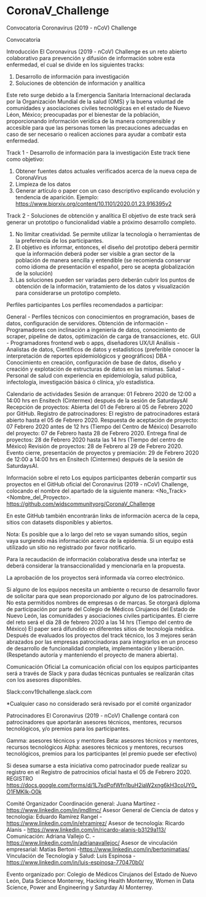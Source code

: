 # CoronaV_Challenge
Convocatoria Coronavirus (2019 - nCoV) Challenge  

Convocatoria 

Introducción
El Coronavirus (2019 - nCoV) Challenge es un reto abierto colaborativo para prevención y difusión de información sobre esta enfermedad, el cual se divide en los siguientes tracks:
1) Desarrollo de información para investigación
2) Soluciones de obtención de información y analítica

Este reto surge debido a la Emergencia Sanitaria Internacional declarada por la Organización Mundial de la salud (OMS) y la buena voluntad de comunidades y asociaciones civiles tecnológicas en el estado de Nuevo Léon, México; preocupadas por el bienestar de la población, proporcionando información verídica de la manera comprensible y accesible para que las personas tomen las precauciones adecuadas en caso de ser necesario o realicen acciones para ayudar a combatir esta enfermedad.

Track 1 - Desarrollo de información para la investigación
Este track tiene como objetivo:
1. 	Obtener fuentes datos actuales verificados acerca de la nueva cepa de CoronaVirus
2.	Limpieza de los datos
3. 	Generar artículo o paper con un caso descriptivo explicando evolución y tendencia de aparición. Ejemplo: https://www.biorxiv.org/content/10.1101/2020.01.23.916395v2

Track 2 - Soluciones de obtención y analítica
El objetivo de este track será generar un prototipo o funcionalidad viable a próximo desarrollo completo.
1. 	No limitar creatividad. Se permite utilizar la tecnología o herramientas de la preferencia de los participantes.
2. 	El objetivo es informar, entonces, el diseño del prototipo deberá permitir que la información deberá poder ser visible a gran sector de la población de manera sencilla y entendible (se recomienda conservar como idioma de presentación el español, pero se acepta globalización de la solución)
3. 	Las soluciones pueden ser variadas pero deberán cubrir los puntos de obtención de la información, tratamiento de los datos y visualización para considerarse un prototipo completo.

Perfiles participantes
Los perfiles recomendados a participar: 

General - Perfiles técnicos con conocimientos en programación, bases de datos, configuración de servidores.
Obtención de información - Programadores con inclinación a ingeniería de datos, conocimiento de scraper, pipeline de datos, optimización de carga de transacciones, etc.
GUI - Programadores frontend web o apps, diseñadores UX/UI
Análisis - Analistas de datos, Científicos de datos y estadísticos (preferible conocer la interpretación de reportes epidemiológicos y geográficos)
DBA - Conocimiento en creación, configuración de base de datos, diseño y creación y explotación de estructuras de datos en las mismas.
Salud - Personal de salud con experiencia en epidemiología, salud pública, infectología, investigación básica ó clínica, y/o estadística.

Calendario de actividades
Sesión de arranque: 01 Febrero 2020 de 12:00 a 14:00 hrs en Ensitech (Cintermex) después de la sesión de SaturdaysAI
Recepción de proyectos: Abierta del 01 de Febrero al 05 de Febrero 2020 por GitHub. 
Registro de patrocinadores: El registro de patrocinadores estará abierto hasta el 05 de Febrero 2020. 
Respuesta de aceptación de proyecto: 07 Febrero 2020 antes de 12 hrs (Tiempo del Centro de México)
Desarrollo del proyecto: 07 de Febrero hasta 28 de Febrero 2020.
Entrega final de proyectos: 28 de Febrero 2020 hasta las 14 hrs (Tiempo del centro de México)
Revisión de proyectos: 28 de Febrero al 29 de Febrero 2020.
Evento cierre, presentación de proyectos y premiación: 29 de Febrero 2020 de 12:00 a 14:00 hrs en Ensitech (Cintermex) después de la sesión de SaturdaysAI.

Información sobre el reto
Los equipos participantes deberán compartir sus proyectos en el GitHub oficial del Coronavirus (2019 - nCoV) Challenge, colocando el nombre del apartado de la siguiente manera: <No_Track><Nombre_del_Proyecto>.
https://github.com/widscommunityorg/CoronaV_Challenge

En este GitHub también encontrarán links de informaciòn acerca de la cepa, sitios con datasets disponibles y abiertos.

Nota: Es posible que a lo largo del reto se vayan sumando sitios, según vaya surgiendo más información acerca de la epidemia. Si un equipo está utilizado un sitio no registrado por favor notificarlo.

Para la recaudación de información colaborativa desde una interfaz se deberá considerar la transaccionalidad y mencionarla en la propuesta.

La aprobación de los proyectos será informada vía correo electrónico.

Si alguno de los equipos necesita un ambiente o recurso de desarrollo favor de solicitar para que sean proporcionado por alguno de los patrocinadores.
No esta permitidos nombres de empresas o de marcas.
Se otorgará diploma de participación por parte del Colegio de Médicos Cirujanos del Estado de Nuevo León, las comunidades y asociaciones civiles participantes.
El cierre del reto será el día 28 de febrero 2020 a las 14 hrs (Tiempo del centro de México)
El paper será difundido en diferentes sitios de tecnología médica.
Después de evaluados los proyectos del track técnico, los 3 mejores serán abrazados por las empresas patrocinadoras para integrarlos en un proceso de desarrollo de funcionalidad completa, implementación y liberación. (Respetando autoría y manteniendo el proyecto de manera abierta).


Comunicación Oficial
La comunicación oficial con los equipos participantes será a través de Slack y para dudas técnicas puntuales se realizarán citas con los asesores disponibles.

Slack:conv19challenge.slack.com

*Cualquier caso no considerado será revisado por el comité organizador

Patrocinadores
El Coronavirus (2019 - nCoV) Challenge contará con patrocinadores que aportarán asesores técnicos, mentores, recursos tecnológicos, y/o premios para los participantes.

Gamma: asesores técnicos y mentores
Beta: asesores técnicos y mentores, recursos tecnológicos
Alpha: asesores técnicos y mentores, recursos tecnológicos, premios para los participantes (el premio puede ser efectivo)

Si desea sumarse a esta iniciativa como patrocinador puede realizar su registro en el Registro de patrocinios oficial hasta el 05 de Febrero 2020. REGISTRO https://docs.google.com/forms/d/1L7sdPofWfn1buH2iaW2xng6kH3coUY0_O1FMKIk-O0k

Comité Organizador 
Coordinación general: Juana Martínez - https://www.linkedin.com/in/jmdllmc/ 
Asesor General de Ciencia de datos y tecnologìa: Eduardo Ramírez Rangel - https://www.linkedin.com/in/ehramirez/
Asesor de tecnología: Ricardo Alanis - https://www.linkedin.com/in/ricardo-alanis-b3129a113/
Comunicación: Adriana Vallejo C. - https://www.linkedin.com/in/adrianavallejoc/ 
Asesor de vinculación empresarial: Matías Bertoni -https://www.linkedin.com/in/bertonimatias/ 
Vinculación de Tecnología y Salud: Luis Espinosa - https://www.linkedin.com/in/luis-espinosa-770470b0/ 

Evento organizado por: Colegio de Médicos Cirujanos del Estado de Nuevo León, Data Science Monterrey, Hacking Health Monterrey, Women in Data Science, Power and Engineering y Saturday AI Monterrey.
